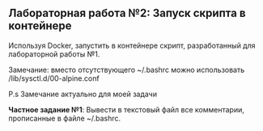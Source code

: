 ## Лабораторная работа №2: Запуск скрипта в контейнере

Используя Docker, запустить в контейнере скрипт, разработанный для лабораторной работы №1.

Замечание: вместо отсутствующего ~/.bashrc можно использовать /lib/sysctl.d/00-alpine.conf

P.s Замечание актуально для моей задачи

**Частное задание №1**: Вывести в текстовый файл все комментарии, прописанные в файле ~/.bashrc.